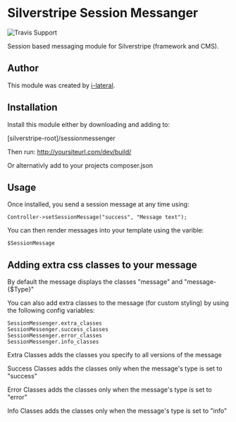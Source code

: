 Silverstripe Session Messanger
==============================

![Travis Support](https://travis-ci.org/i-lateral/silverstripe-sessionmessenger.svg?branch=master)

Session based messaging module for Silverstripe (framework and CMS).

## Author
This module was created by [i-lateral](http://www.i-lateral.com).

## Installation
Install this module either by downloading and adding to:

[silverstripe-root]/sessionmessenger

Then run: http://yoursiteurl.com/dev/build/

Or alternativly add to your projects composer.json

## Usage
Once installed, you send a session message at any time using:

    Controller->setSessionMessage("success", "Message text");

You can then render messages into your template using the varible:

    $SessionMessage

## Adding extra css classes to your message

By default the message displays the classes "message" and "message-{$Type}"

You can also add extra classes to the message (for custom styling) by
using the following config variables:

    SessionMessenger.extra_classes
    SessionMessenger.success_classes
    SessionMessenger.error_classes
    SessionMessenger.info_classes
    
Extra Classes adds the classes you specify to all versions of the message

Success Classes adds the classes only when the message's type is set to "success"

Error Classes adds the classes only when the message's type is set to "error"

Info Classes adds the classes only when the message's type is set to "info"
